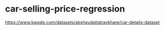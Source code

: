 # car-selling-price-regression

https://www.kaggle.com/datasets/akshaydattatraykhare/car-details-dataset

